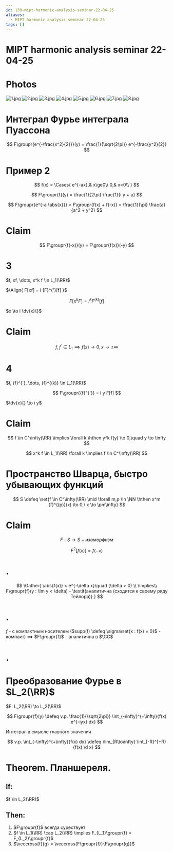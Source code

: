 ```yaml
---
id: 139-mipt-harmonic-analysis-seminar-22-04-25
aliases:
  - MIPT harmonic analysis seminar 22-04-25
tags: []
---
```


# MIPT harmonic analysis seminar 22-04-25

# Photos

![1.jpg](assets/imgs/22-04-25_10-36-08_122_IMG_20250422_092840.jpg)
![2.jpg](assets/imgs/22-04-25_10-36-08_182_IMG_20250422_092844.jpg)
![3.jpg](assets/imgs/22-04-25_10-36-08_857_IMG_20250422_094135.jpg)
![4.jpg](assets/imgs/22-04-25_10-36-08_657_IMG_20250422_095452.jpg)
![5.jpg](assets/imgs/22-04-25_10-36-08_459_IMG_20250422_095456.jpg)
![6.jpg](assets/imgs/22-04-25_10-36-08_647_IMG_20250422_100616.jpg)
![7.jpg](assets/imgs/22-04-25_10-36-08_978_IMG_20250422_101204.jpg)
![8.jpg](assets/imgs/22-04-25_10-36-08_680_IMG_20250422_101829.jpg)

# Интеграл Фурье интеграла Пуассона

$$
F\groupr{e^{-\frac{x^2}{2}}}(y) = \frac{1}{\sqrt{2\pi}} e^{-\frac{y^2}{2}}
$$

# Пример 2

$$
f(x) = \Cases{
e^{-ax},& x\ge0\\
0,& x<0\\
}
$$

$$
F\groupr{f}(y) = \frac{1}{2\pi} \frac{1}{i y + a}
$$

$$
F\groupr{e^{-a \abs{x}}} = F\groupr{f(x) + f(-x)} =
\frac{1}{\pi} \frac{a}{a^2 + y^2}
$$

# Claim

$$
F\groupr{f(-x)}(y) = F\groupr{f(x)}(-y)
$$

# 3

$f, xf, \dots, x^k f \in L_1(\RR)$

$\Align{
F[xf] = i {F}^{'}[f]
}$

$$
F[x^k F] = i^k {F}^{(k)}[f]
$$

$x \to i \dv{x}{}$

# Claim

$$
f, {f}^{'} \in L_1 \implies f(x) \to 0, x \to \pm\infty
$$

# 4

$f, {f}^{'}, \dots, {f}^{(k)} \in L_1(\RR)$

$$
F\groupr{{f}^{'}} = i y F[f]
$$

$\dv{x}{} \to i y$

# Claim

$$
f \in C^\infty(\RR) \implies \forall k \hthen y^k f(y) \to 0,\quad y \to \infty
$$

$$
x^k f \in L_1(\RR) \forall k \implies f \in C^\infty(\RR)
$$

# Пространство Шварца, быстро убывающих функций

$$
S \defeq \set{f \in C^\infty(\RR) \mid
\forall m,p \in \NN \hthen x^m {f}^{(p)}(x) \to 0,\ x \to \pm\infty}
$$

# Claim

$$
F: S \to S - \textit{изоморфизм}
$$

$$
F^2[f(x)] = f(-x)
$$

# .

$$
\Gather{
\abs{f(x)} < e^{-\delta x}\quad (\delta > 0) \\
\implies\\
F\groupr{f}(y : \Im y < \delta) - \textit{аналитична (сходится к своему ряду Тейлора)}
}
$$

# .

$f$ - с компактным носителем ($supp(f) \defeq \sigma\set{x : f(x) = 0}$ - компакт)
$\implies$
$F\groupr{f}$ - аналитична в $\CC$

# .

# Преобразование Фурье в $L_2(\RR)$

$F: L_2(\RR) \to L_2(\RR)$

$$
F\groupr{f}(y) \defeq v.p.
\frac{1}{\sqrt{2\pi}} \int_{-\infty}^{+\infty}{f(x) e^{-iyx} dx}
$$

Интеграл в смысле главного значения

$$
v.p. \int_{-\infty}^{+\infty}{f(x) dx} \defeq \lim_{R\to\infty} \int_{-R}^{+R}{f(x) \d x}
$$

# Theorem. Планшереля.

## If:

$f \in L_2(\RR)$

## Then:

1. $F\groupr{f}$ всегда суцествует
2. $f \in L_1(\RR) \cap L_2(\RR) \implies F_{L_1}\groupr{f} = F_{L_2}\groupr{f}$
3. $\veccross{f}{g} = \veccross{F\groupr{f}}{F\groupr{g}}$

